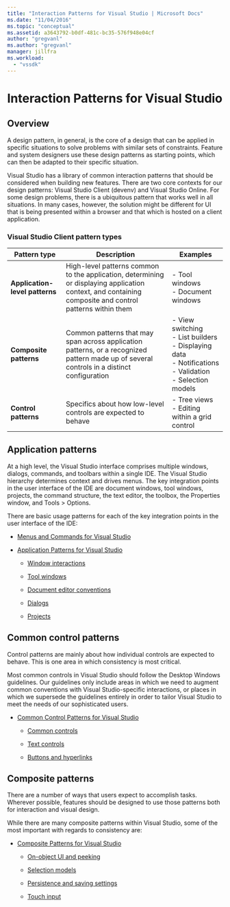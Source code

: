 ```yaml
---
title: "Interaction Patterns for Visual Studio | Microsoft Docs"
ms.date: "11/04/2016"
ms.topic: "conceptual"
ms.assetid: a3643792-b0df-481c-bc35-576f948e04cf
author: "gregvanl"
ms.author: "gregvanl"
manager: jillfra
ms.workload:
  - "vssdk"
---
```

# Interaction Patterns for Visual Studio
## Overview
 A design pattern, in general, is the core of a design that can be applied in specific situations to solve problems with similar sets of constraints. Feature and system designers use these design patterns as starting points, which can then be adapted to their specific situation.

 Visual Studio has a library of common interaction patterns that should be considered when building new features. There are two core contexts for our design patterns: Visual Studio Client (devenv) and Visual Studio Online. For some design problems, there is a ubiquitous pattern that works well in all situations. In many cases, however, the solution might be different for UI that is being presented within a browser and that which is hosted on a client application.

### Visual Studio Client pattern types

|Pattern type|Description|Examples|
|------------------|-----------------|--------------|
|**Application-level patterns**|High-level patterns common to the application, determining or displaying application context, and containing composite and control patterns within them|-   Tool windows<br />-   Document windows|
|**Composite patterns**|Common patterns that may span across application patterns, or a recognized pattern made up of several controls in a distinct configuration|-   View switching<br />-   List builders<br />-   Displaying data<br />-   Notifications<br />-   Validation<br />-   Selection models|
|**Control patterns**|Specifics about how low-level controls are expected to behave|-   Tree views<br />-   Editing within a grid control|

## Application patterns
 At a high level, the Visual Studio interface comprises multiple windows, dialogs, commands, and toolbars within a single IDE. The Visual Studio hierarchy determines context and drives menus. The key integration points in the user interface of the IDE are document windows, tool windows, projects, the command structure, the text editor, the toolbox, the Properties window, and Tools > Options.

 There are basic usage patterns for each of the key integration points in the user interface of the IDE:

-   [Menus and Commands for Visual Studio](../../extensibility/ux-guidelines/menus-and-commands-for-visual-studio.md)

-   [Application Patterns for Visual Studio](../../extensibility/ux-guidelines/application-patterns-for-visual-studio.md)

    -   [Window interactions](../../extensibility/ux-guidelines/application-patterns-for-visual-studio.md#BKMK_WindowInteractions)

    -   [Tool windows](../../extensibility/ux-guidelines/application-patterns-for-visual-studio.md#BKMK_ToolWindows)

    -   [Document editor conventions](../../extensibility/ux-guidelines/application-patterns-for-visual-studio.md#BKMK_DocumentEditorConventions)

    -   [Dialogs](../../extensibility/ux-guidelines/application-patterns-for-visual-studio.md#BKMK_Dialogs)

    -   [Projects](../../extensibility/ux-guidelines/application-patterns-for-visual-studio.md#BKMK_Projects)

## Common control patterns
 Control patterns are mainly about how individual controls are expected to behave. This is one area in which consistency is most critical.

 Most common controls in Visual Studio should follow the Desktop Windows guidelines. Our guidelines only include areas in which we need to augment common conventions with Visual Studio-specific interactions, or places in which we supersede the guidelines entirely in order to tailor Visual Studio to meet the needs of our sophisticated users.

-   [Common Control Patterns for Visual Studio](../../extensibility/ux-guidelines/common-control-patterns-for-visual-studio.md)

    -   [Common controls](../../extensibility/ux-guidelines/common-control-patterns-for-visual-studio.md#BKMK_CommonControls)

    -   [Text controls](../../extensibility/ux-guidelines/common-control-patterns-for-visual-studio.md#BKMK_TextControls)

    -   [Buttons and hyperlinks](../../extensibility/ux-guidelines/common-control-patterns-for-visual-studio.md#BKMK_ButtonsAndHyperlinks)

## Composite patterns
 There are a number of ways that users expect to accomplish tasks. Wherever possible, features should be designed to use those patterns both for interaction and visual design.

 While there are many composite patterns within Visual Studio, some of the most important with regards to consistency are:

-   [Composite Patterns for Visual Studio](../../extensibility/ux-guidelines/composite-patterns-for-visual-studio.md)

    -   [On-object UI and peeking](../../extensibility/ux-guidelines/composite-patterns-for-visual-studio.md#BKMK_OnObjectUI)

    -   [Selection models](../../extensibility/ux-guidelines/composite-patterns-for-visual-studio.md#BKMK_SelectionModels)

    -   [Persistence and saving settings](../../extensibility/ux-guidelines/composite-patterns-for-visual-studio.md#BKMK_PersistenceAndSavingSettings)

    -   [Touch input](../../extensibility/ux-guidelines/composite-patterns-for-visual-studio.md#BKMK_TouchInput)